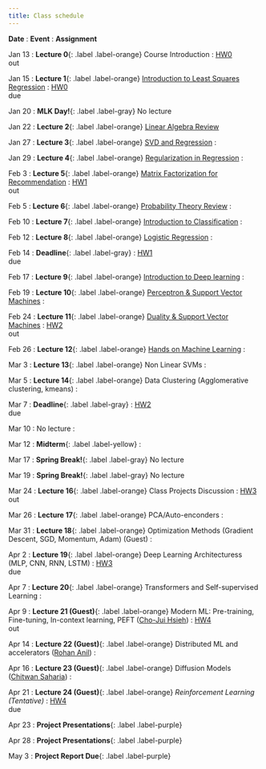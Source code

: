 ```yaml
---
title: Class schedule
---
```

**Date**
: **Event**
    : **Assignment**

Jan 13
: **Lecture 0**{: .label .label-orange} Course Introduction
	: [HW0](/main/homeworks/#homework-0-survey) <br> out

Jan 15
: **Lecture 1**{: .label .label-orange} [Introduction to Least Squares Regression](/main/Lectures/#lecture-1)
    : [HW0](/main/homeworks/#homework-0-survey) <br> due

Jan 20
: **MLK Day!**{: .label .label-gray} No lecture

Jan 22
: **Lecture 2**{: .label .label-orange} [Linear Algebra Review](/main/Lectures/#lecture-2)
        <!-- : [[M1]](/info/books/#primary-textbooks) <br> Ch1 -->

Jan 27
: **Lecture 3**{: .label .label-orange} [SVD and Regression](/main/Lectures/#lecture-3)
    : 

Jan 29
: **Lecture 4**{: .label .label-orange} [Regularization in Regression](/main/Lectures/#lecture-4) 
    : 

Feb 3
: **Lecture 5**{: .label .label-orange} [Matrix Factorization for Recommendation](/main/Lectures/#lecture-5)
    : [HW1](/main/homeworks/#homework-1) <br> out

Feb 5
: **Lecture 6**{: .label .label-orange} [Probability Theory Review](/main/Lectures/#lecture-6)
    : 

Feb 10
: **Lecture 7**{: .label .label-orange} [Introduction to Classification](/main/Lectures/#lecture-7)
    : 

Feb 12
: **Lecture 8**{: .label .label-orange} [Logistic Regression](/main/Lectures/#lecture-8)
    : 

Feb 14
: **Deadline**{: .label .label-gray}
    : [HW1](/main/homeworks/#homework-1) <br> due
 
Feb 17
: **Lecture 9**{: .label .label-orange} [Introduction to Deep learning](/main/Lectures/#lecture-9)
    : 

Feb 19
: **Lecture 10**{: .label .label-orange} [Perceptron & Support Vector Machines](/main/Lectures/#lecture-10)
    : 

Feb 24
: **Lecture 11**{: .label .label-orange} [Duality & Support Vector Machines](/main/Lectures/#lecture-11)
    : [HW2](/main/homeworks/#homework-2) <br> out

Feb 26
: **Lecture 12**{: .label .label-orange} [Hands on Machine Learning](/main/Lectures/#lecture-12)
    : 

Mar 3
: **Lecture 13**{: .label .label-orange} Non Linear SVMs
    : 

Mar 5
: **Lecture 14**{: .label .label-orange} Data Clustering (Agglomerative clustering, kmeans)
    : 

Mar 7
: **Deadline**{: .label .label-gray}
    : [HW2](/main/homeworks/#homework-2) <br> due

Mar 10
: No lecture
    : 

Mar 12
: **Midterm**{: .label .label-yellow} 
    : 

Mar 17
: **Spring Break!**{: .label .label-gray} No lecture

Mar 19
: **Spring Break!**{: .label .label-gray} No lecture

Mar 24
: **Lecture 16**{: .label .label-orange} Class Projects Discussion
    : [HW3](/main/homeworks/#homework-3) <br> out

Mar 26
: **Lecture 17**{: .label .label-orange} PCA/Auto-enconders
    : 

Mar 31
: **Lecture 18**{: .label .label-orange} Optimization Methods (Gradient Descent, SGD, Momentum, Adam) (Guest)
    : 

Apr 2
: **Lecture 19**{: .label .label-orange} Deep Learning Architecturess (MLP, CNN, RNN, LSTM)
    : [HW3](/main/homeworks/#homework-3) <br> due
 
Apr 7
: **Lecture 20**{: .label .label-orange} Transformers and Self-supervised Learning
    : 

Apr 9
: **Lecture 21 (Guest)**{: .label .label-orange} Modern ML: Pre-training, Fine-tuning, In-context learning, PEFT ([Cho-Jui Hsieh](https://web.cs.ucla.edu/~chohsieh/))
    : [HW4](/main/homeworks/#homework-4) <br> out

Apr 14
: **Lecture 22 (Guest)**{: .label .label-orange} Distributed ML and accelerators ([Rohan Anil](https://scholar.google.com/citations?user=m2qHgbwAAAAJ&hl=en))
    : 

Apr 16
: **Lecture 23 (Guest)**{: .label .label-orange} Diffusion Models ([Chitwan Saharia](https://scholar.google.co.in/citations?user=JApued4AAAAJ&hl=en))
    : 

Apr 21
: **Lecture 24 (Guest)**{: .label .label-orange}  *Reinforcement Learning (Tentative)*
    : [HW4](/main/homeworks/#homework-4) <br> due

Apr 23
: **Project Presentations**{: .label .label-purple}

Apr 28
: **Project Presentations**{: .label .label-purple}

May 3
: **Project Report Due**{: .label .label-purple}
